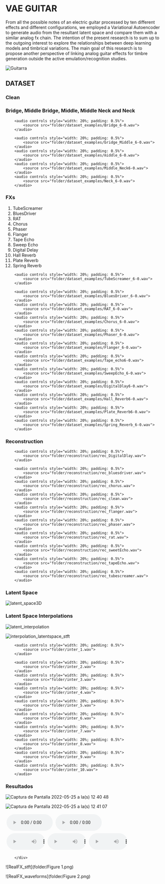 
# VAE GUITAR

From all the possible notes of an electric guitar processed by ten different effects and different configurations, we employed a Variational Autoencoder to generate audio from the resultant latent space and compare them with a similar analog fx chain. The intention of the present research is to sum up to the outgoing interest to explore the relationships between deep learning models and timbrical variations. The main goal of this research is to propose another perspective of linking analog guitar effects for timbre generation outside the active emulation/recognition studies.

![Guitarra](https://user-images.githubusercontent.com/31640735/170167851-d74f1017-5f94-45d9-8f28-78c10a3f8668.JPG)

## DATASET

### Clean
### Bridge, Middle Bridge, Middle, Middle Neck and Neck
<div class="figure">
    <div align ="left">

        <audio controls style="width: 20%; padding: 0.5%">
            <source src="folder/dataset_examples/Bridge_6-0.wav">
        </audio>
        
        <audio controls style="width: 20%; padding: 0.5%">
            <source src="folder/dataset_examples/bridge_Middle_6-0.wav">
        </audio> 
        <audio controls style="width: 20%; padding: 0.5%">
            <source src="folder/dataset_examples/middle_6-0.wav">
        </audio>
        <audio controls style="width: 20%; padding: 0.5%">
            <source src="folder/dataset_examples/Middle_Neck6-0.wav">
        </audio>
        <audio controls style="width: 20%; padding: 0.5%">
            <source src="folder/dataset_examples/Neck_6-0.wav">
        </audio>
</div>
</div>

### FXs

1. TubeScreamer
2. BluesDriver
3. RAT
4. Chorus
5. Phaser
6. Flanger
7. Tape Echo
8. Sweep Echo
9. Digital Delay
10. Hall Reverb
11. Plate Reverb
12. Spring Reverb


<div class="figure">
    <div align ="left">

        <audio controls style="width: 20%; padding: 0.5%">
            <source src="folder/dataset_examples/TubeScreamer_6-0.wav">
        </audio>
        
        <audio controls style="width: 20%; padding: 0.5%">
            <source src="folder/dataset_examples/BluesDriver_6-0.wav">
        </audio> 
        <audio controls style="width: 20%; padding: 0.5%">
            <source src="folder/dataset_examples/RAT_6-0.wav">
        </audio>
        <audio controls style="width: 20%; padding: 0.5%">
            <source src="folder/dataset_examples/Chorus_6-0.wav">
        </audio>
        <audio controls style="width: 20%; padding: 0.5%">
            <source src="folder/dataset_examples/Phaser_6-0.wav">
        </audio>
        <audio controls style="width: 20%; padding: 0.5%">
            <source src="folder/dataset_examples/Flanger_6-0.wav">
        </audio>
        <audio controls style="width: 20%; padding: 0.5%">
            <source src="folder/dataset_examples/Tape_echo6-0.wav">
        </audio>
        <audio controls style="width: 20%; padding: 0.5%">
            <source src="folder/dataset_examples/SweepEcho_6-0.wav">
        </audio>
        <audio controls style="width: 20%; padding: 0.5%">
            <source src="folder/dataset_examples/DigitalDlay6-0.wav">
        </audio>
        <audio controls style="width: 20%; padding: 0.5%">
            <source src="folder/dataset_examples/Hall_Reverb6-0.wav">
        </audio>
        <audio controls style="width: 20%; padding: 0.5%">
            <source src="folder/dataset_examples/Plate_Reverb6-0.wav">
        </audio>
        <audio controls style="width: 20%; padding: 0.5%">
            <source src="folder/dataset_examples/Spring_Reverb_6-0.wav">
        </audio>
</div>
</div>

### Reconstruction
<div class="figure">
    <div align ="left">

        <audio controls style="width: 20%; padding: 0.5%">
            <source src="folder/reconstruction/rec_DigitalDlay.wav">
        </audio>
        
        <audio controls style="width: 20%; padding: 0.5%">
            <source src="folder/reconstruction/rec_bluesdriver.wav">
        </audio> 
        <audio controls style="width: 20%; padding: 0.5%">
            <source src="folder/reconstruction/rec_chorus.wav">
        </audio>
        <audio controls style="width: 20%; padding: 0.5%">
            <source src="folder/reconstruction/rec_clean.wav">
        </audio>
        <audio controls style="width: 20%; padding: 0.5%">
            <source src="folder/reconstruction/rec_flanger.wav">
        </audio>
        <audio controls style="width: 20%; padding: 0.5%">
            <source src="folder/reconstruction/rec_phaser.wav">
        </audio>
        <audio controls style="width: 20%; padding: 0.5%">
            <source src="folder/reconstruction/rec_rat.wav">
        </audio>
        <audio controls style="width: 20%; padding: 0.5%">
            <source src="folder/reconstruction/rec_sweetEcho.wav">
        </audio>
        <audio controls style="width: 20%; padding: 0.5%">
            <source src="folder/reconstruction/rec_tapeEcho.wav">
        </audio>
        <audio controls style="width: 20%; padding: 0.5%">
            <source src="folder/reconstruction/rec_tubescreamer.wav">
        </audio>
</div>
</div>

### Latent Space
![latent_space3D](https://user-images.githubusercontent.com/31640735/170166020-c0ea065d-5237-4534-982e-00393a2cc890.png)

### Latent Space Interpolations

![latent_interpolation](https://user-images.githubusercontent.com/31640735/170180602-5aab303a-35c3-4504-9f6a-371ca5448c8a.png)


![interpolation_latentspace_stft](https://user-images.githubusercontent.com/31640735/170180263-49e1e121-0350-4dcf-a731-34eeb23f1d2d.png)



<div class="figure">
    <div align ="left">

        <audio controls style="width: 20%; padding: 0.5%">
            <source src="folder/inter_1.wav">
        </audio>
        
        <audio controls style="width: 20%; padding: 0.5%">
            <source src="folder/inter_2.wav">
        </audio>
        <audio controls style="width: 20%; padding: 0.5%">
            <source src="folder/inter_3.wav">
        </audio>
        <audio controls style="width: 20%; padding: 0.5%">
            <source src="folder/inter_4.wav">
        </audio>
        <audio controls style="width: 20%; padding: 0.5%">
            <source src="folder/inter_5.wav">
        </audio>
        <audio controls style="width: 20%; padding: 0.5%">
            <source src="folder/inter_6.wav">
        </audio>
        <audio controls style="width: 20%; padding: 0.5%">
            <source src="folder/inter_7.wav">
        </audio>
        <audio controls style="width: 20%; padding: 0.5%">
            <source src="folder/inter_8.wav">
        </audio>
        <audio controls style="width: 20%; padding: 0.5%">
            <source src="folder/inter_9.wav">
        </audio>
        <audio controls style="width: 20%; padding: 0.5%">
            <source src="folder/inter_10.wav">
        </audio>
</div>
</div>

### Resultados

![Captura de Pantalla 2022-05-25 a la(s) 12 40 48](https://user-images.githubusercontent.com/31640735/170329171-7faf0922-543f-4d64-b1fc-334e172c5fb5.png)

![Captura de Pantalla 2022-05-25 a la(s) 12 41 07](https://user-images.githubusercontent.com/31640735/170329190-55cc36d9-80c4-4d5a-a4fd-a5039d4d68b6.png)


<div class="figure">
    <div align ="left">

<audio controls style="width: 30%; padding: 0.5%">
            <source src="folder/inter_8.wav">
        </audio>
        <audio controls style="width: 30%; padding: 0.5%">
            <source src="folder/inter_9.wav">
        </audio>
</div>
</div>


<div class="figure">
    <div align ="left">
        <audio controls style="width: 25%; padding: 0.5%">
            <source src="folder/1-0ChorusBluesParallel.wav">
        </audio>
        <audio controls style="width: 25%; padding: 0.5%">
            <source src="folder/BD-CH.wav">
        </audio>
        <audio controls style="width: 25%; padding: 0.5%">
            <source src="folder/CH-BD.wav">
        </audio>
        
        </div>
</div>


![RealFX_stft](folder/Figure 1.png)

![RealFX_waveforms](folder/Figure 2.png)


